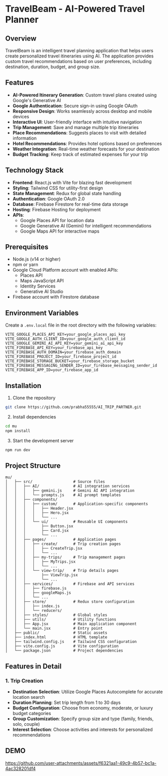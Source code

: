 # TravelBeam - AI-Powered Travel Planner

## Overview
TravelBeam is an intelligent travel planning application that helps users create personalized travel itineraries using AI. The application provides custom travel recommendations based on user preferences, including destination, duration, budget, and group size.

## Features
- **AI-Powered Itinerary Generation**: Custom travel plans created using Google's Generative AI
- **Google Authentication**: Secure sign-in using Google OAuth
- **Responsive Design**: Works seamlessly across desktop and mobile devices
- **Interactive UI**: User-friendly interface with intuitive navigation
- **Trip Management**: Save and manage multiple trip itineraries
- **Place Recommendations**: Suggests places to visit with detailed information
- **Hotel Recommendations**: Provides hotel options based on preferences
- **Weather Integration**: Real-time weather forecasts for your destination
- **Budget Tracking**: Keep track of estimated expenses for your trip

## Technology Stack
- **Frontend**: React.js with Vite for blazing fast development
- **Styling**: Tailwind CSS for utility-first design
- **State Management**: Redux for global state handling
- **Authentication**: Google OAuth 2.0
- **Database**: Firebase Firestore for real-time data storage
- **Hosting**: Firebase Hosting for deployment
- **APIs**: 
    - Google Places API for location data
    - Google Generative AI (Gemini) for intelligent recommendations
    - Google Maps API for interactive maps
  

## Prerequisites
- Node.js (v14 or higher)
- npm or yarn
- Google Cloud Platform account with enabled APIs:
    - Places API
    - Maps JavaScript API
    - Identity Services
    - Generative AI Studio
- Firebase account with Firestore database

## Environment Variables
Create a `.env.local` file in the root directory with the following variables:
```env
VITE_GOOGLE_PLACES_API_KEY=your_google_places_api_key
VITE_GOOGLE_AUTH_CLIENT_ID=your_google_auth_client_id
VITE_GOOGLE_GEMINI_AI_API_KEY=your_gemini_ai_api_key
VITE_FIREBASE_API_KEY=your_firebase_api_key
VITE_FIREBASE_AUTH_DOMAIN=your_firebase_auth_domain
VITE_FIREBASE_PROJECT_ID=your_firebase_project_id
VITE_FIREBASE_STORAGE_BUCKET=your_firebase_storage_bucket
VITE_FIREBASE_MESSAGING_SENDER_ID=your_firebase_messaging_sender_id
VITE_FIREBASE_APP_ID=your_firebase_app_id
```

## Installation
1. Clone the repository
```bash
git clone https://github.com/prabha55555/AI_TRIP_PARTNER.git
```

2. Install dependencies
```bash
cd mu
npm install
```

3. Start the development server
```bash
npm run dev
```


## Project Structure
```
mu/
│   ├── src/                  # Source files
│   │   ├── AI/               # AI integration services
│   │   │   ├── gemini.js     # Gemini AI API integration
│   │   │   └── prompts.js    # AI prompt templates
│   │   ├── components/
│   │   │   ├── custom/       # Application-specific components
│   │   │   │   ├── Header.jsx
│   │   │   │   ├── Hero.jsx
│   │   │   │   └── ...
│   │   │   └── ui/           # Reusable UI components
│   │   │       ├── Button.jsx
│   │   │       ├── Card.jsx
│   │   │       └── ...
│   │   ├── pages/            # Application pages
│   │   │   ├── create/       # Trip creation pages
│   │   │   │   ├── CreateTrip.jsx
│   │   │   │   └── ...
│   │   │   ├── my-trips/     # Trip management pages
│   │   │   │   ├── MyTrips.jsx
│   │   │   │   └── ...
│   │   │   └── view-trip/    # Trip details pages
│   │   │       ├── ViewTrip.jsx
│   │   │       └── ...
│   │   ├── services/         # Firebase and API services
│   │   │   ├── firebase.js
│   │   │   ├── googleMaps.js
│   │   │   └── ...
│   │   ├── store/            # Redux store configuration
│   │   │   ├── index.js
│   │   │   └── reducers/
│   │   ├── styles/           # Global styles
│   │   ├── utils/            # Utility functions
│   │   ├── App.jsx           # Main application component
│   │   └── main.jsx          # Entry point
│   ├── public/               # Static assets
│   ├── index.html            # HTML template
│   ├── tailwind.config.js    # Tailwind CSS configuration
│   ├── vite.config.js        # Vite configuration
│   └── package.json          # Project dependencies
```

## Features in Detail

### 1. Trip Creation
- **Destination Selection**: Utilize Google Places Autocomplete for accurate location search
- **Duration Planning**: Set trip length from 1 to 30 days
- **Budget Configuration**: Choose from economy, moderate, or luxury budget categories
- **Group Customization**: Specify group size and type (family, friends, solo, couple)
- **Interest Selection**: Choose activities and interests for personalized recommendations

## DEMO 

https://github.com/user-attachments/assets/f6321aa1-49c9-4b57-bc1a-4ac328201df4
